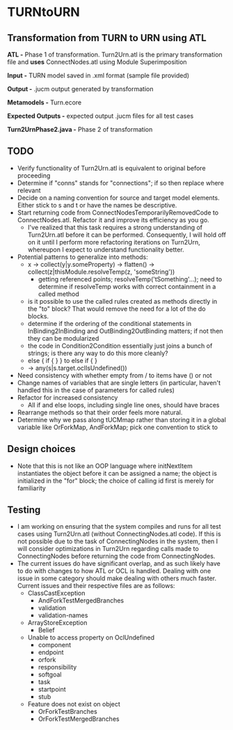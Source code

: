 # TURNtoURN

## Transformation from TURN to URN using ATL
  
**ATL -** Phase 1 of transformation. Turn2Urn.atl is the primary transformation file and **uses** ConnectNodes.atl using Module Superimposition  
  
**Input -** TURN model saved in .xml format (sample file provided)  
  
**Output -** .jucm output generated by transformation  
  
**Metamodels -** Turn.ecore    
  
**Expected Outputs -** expected output .jucm files for all test cases  
  
**Turn2UrnPhase2.java -** Phase 2 of transformation 

## TODO
* Verify functionality of Turn2Urn.atl is equivalent to original before proceeding
* Determine if "conns" stands for "connections"; if so then replace where relevant
* Decide on a naming convention for source and target model elements. Either stick to s and t or have the names be descriptive.
* Start returning code from ConnectNodesTemporarilyRemovedCode to ConnectNodes.atl. Refactor it and improve its efficiency as you go.
	* I've realized that this task requires a strong understanding of Turn2Urn.atl before it can be performed. Consequently, I will hold off on it until I perform more refactoring iterations on Turn2Urn, whereupon I expect to understand functionality better.
* Potential patterns to generalize into methods:
	* x -> collect(y|y.someProperty) -> flatten() -> collect(z|thisModule.resolveTemp(z, 'someString'))
		* getting referenced points; resolveTemp('tSomething'...); need to determine if resolveTemp works with correct containment in a called method
	* is it possible to use the called rules created as methods directly in the "to" block? That would remove the need for a lot of the do blocks.
	* determine if the ordering of the conditional statements in InBinding2InBinding and OutBinding2OutBinding matters; if not then they can be modularized
	* the code in Condition2Condition essentially just joins a bunch of strings; is there any way to do this more cleanly?
	* else { if { } } to else if { }
	* -> any(s|s.target.oclIsUndefined())
* Need consistency with whether empty from / to items have () or not
* Change names of variables that are single letters (in particular, haven't handled this in the case of parameters for called rules)
* Refactor for increased consistency
	* All if and else loops, including single line ones, should have braces
* Rearrange methods so that their order feels more natural.
* Determine why we pass along tUCMmap rather than storing it in a global variable like OrForkMap, AndForkMap; pick one convention to stick to

## Design choices
* Note that this is not like an OOP language where initNextItem instantiates the object before it can be assigned a name; the object is initialized in the "for" block; the choice of calling id first is merely for familiarity

## Testing
* I am working on ensuring that the system compiles and runs for all test cases using Turn2Urn.atl (without ConnectingNodes.atl code). If this is not possible due to the task of ConnectingNodes in the system, then I will consider optimizations in Turn2Urn regarding calls made to ConnectingNodes before returning the code from ConnectingNodes.
* The current issues do have significant overlap, and as such likely have to do with changes to how ATL or OCL is handled. Dealing with one issue in some category should make dealing with others much faster. Current issues and their respective files are as follows:
	* ClassCastException
		* AndForkTestMergedBranches
		* validation
		* validation-names
	* ArrayStoreException
		* Belief
	* Unable to access property on OclUndefined
		* component
		* endpoint
		* orfork
		* responsibility
		* softgoal
		* task
		* startpoint
		* stub
	* Feature does not exist on object
		* OrForkTestBranches
		* OrForkTestMergedBranches